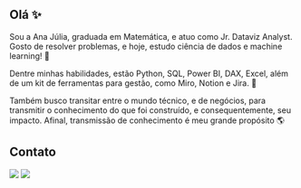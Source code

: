## Olá ✨

Sou a Ana Júlia, graduada em Matemática, e atuo como Jr. Dataviz Analyst. Gosto de resolver problemas, e hoje, estudo ciência de dados e machine learning! 🌲

Dentre minhas habilidades, estão Python, SQL, Power BI, DAX, Excel, além de um kit de ferramentas para gestão, como Miro, Notion e Jira. 🧰

Também busco transitar entre o mundo técnico, e de negócios, para transmitir o conhecimento do que foi construído, e consequentemente, seu impacto. Afinal, 
transmissão de conhecimento é meu grande propósito 🌎

## Contato
<div>
<a href="https://www.linkedin.com/in/anajulia-lima/" target="_blank"><img loading="lazy" src="https://img.shields.io/badge/-LinkedIn-%230077B5?style=for-the-badge&logo=linkedin&logoColor=white" target="_blank"></a>  
<a href = "mailto:anajulialimast@gmail.com"><img loading="lazy" src="https://img.shields.io/badge/Gmail-D14836?style=for-the-badge&logo=gmail&logoColor=white" target="_blank"></a>
</div>
